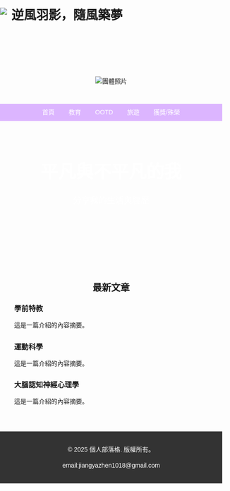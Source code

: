 <!DOCTYPE html>
<html lang="zh">
<head>
  <meta charset="UTF-8">
  <meta name="viewport" content="width=device-width, initial-scale=1.0">
  <title>逆風羽影，隨風築夢</title>
  <style>
    body {
      font-family: Arial, sans-serif;
      margin: 0;
      padding: 0;
      background-color: #f8f9fa;
    }

    /* 頂部區域 */
    .header {
      background-color: #E6CAFF;
      padding: 20px;
      display: flex;
      justify-content: space-between;
      align-items: center;
      border-bottom: 1px solid #ddd;
    }

    .header .logo {
      display: flex;
      align-items: center;
    }

    .header img {
      max-height: 50px;
      margin-right: 10px;
    }

    .header .nav {
      display: flex;
      gap: 20px;
      font-size: 16px;
    }

    .header .nav a {
      text-decoration: none;
      color: #000;
    }

    /* 主內容區域 */
    .main-content {
      padding: 20px;
      text-align: center;
    }

    .main-content img {
      max-width: 100%;
      height: auto;
      margin: 20px 0;
    }
  </style>
</head>
<body>
  <!-- 頂部區域 -->
  <header class="header">
    <div class="logo">
      <img src="C:\Users\four5\OneDrive - NTHU\桌面\code\部落格模板.png">
      <h1>逆風羽影，隨風築夢</h1>
    </div>
  </header>

  <!-- 主內容區域 -->
  <div class="main-content">
    <img src="group-photo-url.jpg" alt="團體照片">
  </div>
</body>
</html>

<!-- 頂部導航 -->
<nav class="nav">
      <a href="#">首頁</a>
      <a href="#">教育</a>
      <a href="#">OOTD</a>
      <a href="#">旅遊</a>
      <a href="#">獲獎/殊榮</a>
    </nav>
<style>
  body {
    margin: 0;
    font-family: Arial, sans-serif;
    line-height: 1.6;
    background: url(...) no-repeat center center fixed;
    background-size: cover;
  }
 
    /* 頂部導航 */
    header {
      background:#DCB5FF;
      color:url<img src="[https://drive.google.com/file/d/13WIDpWQsQkEzI2ogYXR5YYUyU9PEb6pf/view?usp=sharing" alt](https://img.shoplineapp.com/media/image_clips/6141b144eb75ea0974248ef3/original.jpg?1631695172)](https://www.canva.com/design/DAGa0yjXNkQ/rPVjCcgl4WrQ7eFikVwW9A/view?utm_content=DAGa0yjXNkQ&utm_campaign=share_your_design&utm_medium=link&utm_source=shareyourdesignpanel)](https://www.canva.com/design/DAGa0yjXNkQ/rPVjCcgl4WrQ7eFikVwW9A/view?utm_content=DAGa0yjXNkQ&utm_campaign=share_your_design&utm_medium=link&utm_source=shareyourdesignpanel)="這是一張圖片">
      padding: 1rem;
      text-align: center;
    }

    nav {
      display: flex;
      justify-content: center;
      background: #DCB5FF;
    }

    nav a {
      color: #fff;
      padding: 0.5rem 1rem;
      text-decoration: none;
    }

    nav a:hover {
      background: #555;
    }

    /* 主頁橫幅或介紹區 */
    .hero {
      background: url<img src="[https://drive.google.com/file/d/13WIDpWQsQkEzI2ogYXR5YYUyU9PEb6pf/view?usp=sharing" alt](https://img.shoplineapp.com/media/image_clips/6141b144eb75ea0974248ef3/original.jpg?1631695172)](https://www.canva.com/design/DAGa0yjXNkQ/rPVjCcgl4WrQ7eFikVwW9A/view?utm_content=DAGa0yjXNkQ&utm_campaign=share_your_design&utm_medium=link&utm_source=shareyourdesignpanel)](https://www.canva.com/design/DAGa0yjXNkQ/rPVjCcgl4WrQ7eFikVwW9A/view?utm_content=DAGa0yjXNkQ&utm_campaign=share_your_design&utm_medium=link&utm_source=shareyourdesignpanel)="這是一張圖片"> no-repeat center center/cover;
      color: white;
      height: 300px;
      display: flex;
      flex-direction: column;
      justify-content: center;
      align-items: center;
      text-align: center;
    }

    .hero h1 {
      margin: 0;
      font-size: 2.5rem;
    }

    .hero p {
      font-size: 1.2rem;
    }

    /* 最新文章區 */
    .latest-posts {
      padding: 2rem;
    }

    .latest-posts h2 {
      text-align: center;
    }

    .post {
      margin-bottom: 1.5rem;
    }

    .post h3 {
      margin: 0;
    }

    .about img {
      border-radius: 50%;
      width: 150px;
      height: 150px;
    }

    /* 頁尾 */
    footer {
      background: #333;
      color: white;
      text-align: center;
      padding: 1rem;
    }
  </style>
</head>
<body>

  <!-- 主頁橫幅 -->
  <section class="hero">
    <h1>平凡與不平凡的我</h1>
    <p>分享我的生活與經歷</p>
  </section>

  <!-- 最新文章區 -->
  <section class="latest-posts" id="posts">
    <h2>最新文章</h2>
    <div class="post">
      <h3>學前特教</h3>
      <p>這是一篇介紹的內容摘要。</p>
    </div>
    <div class="post">
      <h3>運動科學</h3>
      <p>這是一篇介紹的內容摘要。</p>
    </div>
    <div class="post">
      <h3>大腦認知神經心理學</h3>
      <p>這是一篇介紹的內容摘要。</p>
    </div>
  </section>

  <!-- 頁尾 -->
  <footer>
    <p>&copy; 2025 個人部落格. 版權所有。</p>
    <p>email:jiangyazhen1018@gmail.com</p>
  </footer>

</body>
</html>
